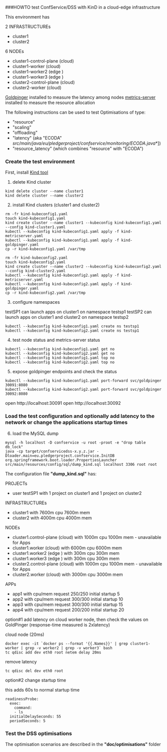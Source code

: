 ###HOWTO test ConfService/DSS with KinD in a cloud-edge infrastructure

This environment has

2 INFRASTRUCTUREs
- cluster1
- cluster2

6 NODEs 
- cluster1-control-plane (cloud)
- cluster1-worker        (cloud)
- cluster1-worker2       (edge )
- cluster1-worker3       (edge )
- cluster2-control-plane (cloud)
- cluster2-worker        (cloud)

[Goldpinger](https://github.com/bloomberg/goldpinger) installed to measure the latency among nodes
[metrics-server](https://github.com/kubernetes-sigs/metrics-server) installed to measure the resource allocation

The following instructions can be used to test Optimisations of type:
- "resource"
- "scaling"
- "offloading"
- "latency" (aka "ECODA" **src/main/java/eu/pledgerproject/confservice/monitoring/ECODA*.java**])
- "resource_latency" (which combines "resource" with "ECODA")

### Create the test environment
First, install [Kind tool](https://kind.sigs.k8s.io/docs/user/quick-start/)


1) delete Kind cluster

```
kind delete cluster --name cluster1
kind delete cluster --name cluster2
```
2) install Kind clusters (cluster1 and cluster2)

```
rm -fr kind-kubeconfig1.yaml
touch kind-kubeconfig1.yaml
kind create cluster --name cluster1 --kubeconfig kind-kubeconfig1.yaml --config kind-cluster1.yaml
kubectl --kubeconfig kind-kubeconfig1.yaml apply -f kind-metricserver.yaml
kubectl --kubeconfig kind-kubeconfig1.yaml apply -f kind-goldpinger.yaml
cp -r kind-kubeconfig1.yaml /var/tmp

rm -fr kind-kubeconfig2.yaml
touch kind-kubeconfig2.yaml
kind create cluster --name cluster2 --kubeconfig kind-kubeconfig2.yaml --config kind-cluster2.yaml
kubectl --kubeconfig kind-kubeconfig2.yaml apply -f kind-metricserver.yaml
kubectl --kubeconfig kind-kubeconfig2.yaml apply -f kind-goldpinger.yaml
cp -r kind-kubeconfig2.yaml /var/tmp

```

3) configure namespaces 

testSP1 can launch apps on cluster1 on namespace testsp1
testSP2 can launch apps on cluster1 and cluster2 on namespace testsp2

```
kubectl --kubeconfig kind-kubeconfig1.yaml create ns testsp1
kubectl --kubeconfig kind-kubeconfig2.yaml create ns testsp1
```
4) test node status and metrics-server status

```
kubectl --kubeconfig kind-kubeconfig1.yaml get no
kubectl --kubeconfig kind-kubeconfig2.yaml get no
kubectl --kubeconfig kind-kubeconfig1.yaml top no
kubectl --kubeconfig kind-kubeconfig2.yaml top no
```
5) expose goldpinger endpoints and check the status

```
kubectl --kubeconfig kind-kubeconfig1.yaml port-forward svc/goldpinger 30091:8080
kubectl --kubeconfig kind-kubeconfig2.yaml port-forward svc/goldpinger 30092:8080
```
open http://localhost:30091
open http://localhost:30092


###  Load the test configuration and optionally add latency to the network or change the applications startup times

6) load the MySQL dump

```
mysql -h localhost -D confservice -u root -proot -e "drop table db_lock"
java -cp target/confservicedss-x.y.z.jar -Dloader.main=eu.pledgerproject.confservice.InitDB org.springframework.boot.loader.PropertiesLauncher src/main/resources/config/sql/dump_kind.sql localhost 3306 root root

```

The configuration file **"dump_kind.sql"** has:

PROJECTs
- user testSP1 with 1 project on cluster1 and 1 project on cluster2

INFRASTRUCTUREs
- cluster1 with 7600m cpu 7600m mem
- cluster2 with 4000m cpu 4000m mem

NODEs 
- cluster1.control-plane (cloud) with 1000m cpu 1000m mem - unavailable for Apps
- cluster1.worker        (cloud) with 6000m cpu 6000m mem
- cluster1.worker2       (edge ) with  300m cpu  300m mem
- cluster1.worker3       (edge ) with  300m cpu  300m mem
- cluster2.control-plane (cloud) with 1000m cpu 1000m mem - unavailable for Apps
- cluster2.worker        (cloud) with 3000m cpu 3000m mem

APPs
- app1 with cpu/mem request 250/250 initial startup  5 
- app2 with cpu/mem request 300/300 initial startup 10
- app3 with cpu/mem request 300/300 initial startup 15
- app4 with cpu/mem request 200/200 initial startup 20


option#1 add latency on cloud worker node, then check the values on GoldPinger (response-time measured is 2xlatency)

cloud node (20ms)

```
docker exec -it `docker ps --format '{{.Names}}' | grep cluster1-worker | grep -v worker2 | grep -v worker3` bash
tc qdisc add dev eth0 root netem delay 20ms
```

remove latency

```
tc qdisc del dev eth0 root
```

option#2 change startup time

this adds 60s to normal startup time

```
readinessProbe:
  exec:
    command:
    - ls
  initialDelaySeconds: 55
  periodSeconds: 5
```

### Test the DSS optimisations
The optimisation scenarios are described in the **"doc/optimisations"** folder

